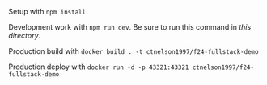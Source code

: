Setup with `npm install`.

Development work with `npm run dev`. Be sure to run this command in *this directory*.

Production build with `docker build . -t ctnelson1997/f24-fullstack-demo`

Production deploy with `docker run -d -p 43321:43321 ctnelson1997/f24-fullstack-demo`
